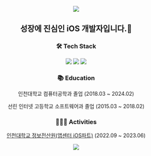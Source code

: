 
<p align="center">
  <img src="https://capsule-render.vercel.app/api?type=soft&color=ADD8FD&height=300&section=header&text=Jihun's%20Github&fontSize=90&fontColor=ffffff&animation=fadeIn">
</p>

<h2 align="center"><strong>성장에 진심인 iOS 개발자입니다.🐣</strong></h2>

<h3 align="center">🛠 Tech Stack</h3>

<p align="center">
  <img src="https://img.shields.io/badge/Swift-F05138?style=flat&logo=swift&logoColor=white">
  <img src="https://img.shields.io/badge/RxSwift-B7178C?style=flat&logo=reactivex&logoColor=white">
  <img src="https://img.shields.io/badge/Combine-5AC8FA?style=flat&logo=apple&logoColor=white">
</p>

<h3 align="center">📚 Education</h3>

<p align="center">
  인천대학교 컴퓨터공학과 졸업 (2018.03 ~ 2024.02)
</p>
<p align="center">
  선린 인터넷 고등학교 소프트웨어과 졸업 (2015.03 ~ 2018.02)
</p>

<h3 align="center">🧑🏻‍💻 Activities</h3>

<p align="center">
  <a href="https://home.inuappcenter.kr/">인천대학교 정보전산원(앱센터 iOS파트)</a> (2022.09 ~ 2023.06)
</p>

<p align="center">
  <img src="https://github-readme-stats.vercel.app/api?username=jihun32&show_icons=true&theme=radical">
</p>

